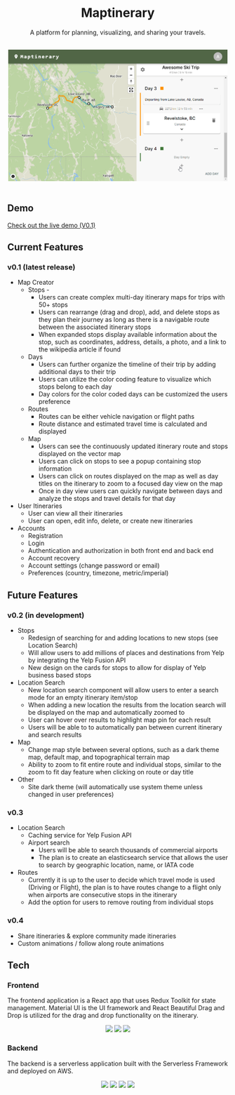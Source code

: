 <div align="center">
<h1> Maptinerary </h1>
<p>A platform for planning, visualizing, and sharing your travels.</p>
<br>
<img src="./demo.gif" alt="Maptinerary Demo" width="500" height="300">
</div>
<br>

## Demo
[Check out the live demo (V0.1)](https://maptinerary.netlify.app)

## Current Features
### v0.1 (latest release)
* Map Creator
  * Stops -
    * Users can create complex multi-day itinerary maps for trips with 50+ stops
    * Users can rearrange (drag and drop), add, and delete stops as they plan their journey as long as there is a navigable route between the associated itinerary stops
    * When expanded stops display available information about the stop, such as coordinates, address, details, a photo, and a link to the wikipedia article if found
  * Days
    * Users can further organize the timeline of their trip by adding additional days to their trip
    * Users can utilize the color coding feature to visualize which stops belong to each day
    * Day colors for the color coded days can be customized the users preference
  * Routes
    * Routes can be either vehicle navigation or flight paths
    * Route distance and estimated travel time is calculated and displayed
  * Map
    * Users can see the continuously updated itinerary route and stops displayed on the vector map
    * Users can click on stops to see a popup containing stop information
    * Users can click on routes displayed on the map as well as day titles on the itinerary to zoom to a focused day view on the map
    * Once in day view users can quickly navigate between days and analyze the stops and travel details for that day
* User Itineraries
  * User can view all their itineraries
  * User can open, edit info, delete, or create new itineraries
* Accounts
  * Registration
  * Login
  * Authentication and authorization in both front end and back end
  * Account recovery
  * Account settings (change password or email)
  * Preferences (country, timezone, metric/imperial)

## Future Features
### v0.2 (in development)
* Stops
  * Redesign of searching for and adding locations to new stops (see Location Search)
  * Will allow users to add millions of places and destinations from Yelp by integrating the Yelp Fusion API
  * New design on the cards for stops to allow for display of Yelp business based stops
* Location Search
  * New location search component will allow users to enter a search mode for an empty itinerary item/stop
  * When adding a new location the results from the location search will be displayed on the map and automatically zoomed to
  * User can hover over results to highlight map pin for each result
  * Users will be able to to automatically pan between current itinerary and search results
* Map
  * Change map style between several options, such as a dark theme map, default map, and topographical terrain map
  * Ability to zoom to fit entire route and individual stops, similar to the zoom to fit day feature when clicking on route or day title
* Other
  * Site dark theme (will automatically use system theme unless changed in user preferences)

### v0.3
* Location Search 
  * Caching service for Yelp Fusion API
  * Airport search
    *  Users will be able to search thousands of commercial airports 
    *  The plan is to create an elasticsearch service that allows the user to search by geographic location, name, or IATA code
* Routes
  * Currently it is up to the user to decide which travel mode is used (Driving or Flight), the plan is to have routes change to a flight only when airports are consecutive stops in the itinerary
  * Add the option for users to remove routing from individual stops

### v0.4
* Share itineraries & explore community made itineraries
* Custom animations / follow along route animations


## Tech

### Frontend
The frontend application is a React app that uses Redux Toolkit for state management. Material UI is the UI framework and React Beautiful Drag and Drop is utilized for the drag and drop functionality on the itinerary.
<div align="center">
    <img src="https://img.shields.io/badge/React-20232A?style=for-the-badge&logo=react&logoColor=61DAFB" />
  <img src="https://img.shields.io/badge/Redux-764ABC?style=for-the-badge&logo=redux&logoColor=white" />
  <img src="https://img.shields.io/badge/Material UI-007FFF?style=for-the-badge&logo=mui&logoColor=white" />
</div>

### Backend

The backend is a serverless application built with the Serverless Framework and deployed on AWS. 

<div align="center">
    <img src="https://img.shields.io/badge/Serverless-FD5750?style=for-the-badge&logo=serverless&logoColor=white" />
    <img src="https://img.shields.io/badge/Node.js-339933?style=for-the-badge&logo=nodedotjs&logoColor=white" />
    <img src="https://img.shields.io/badge/AWS Lambda-FF9900?style=for-the-badge&logo=aws-lambda&logoColor=white" />
    <img src="https://img.shields.io/badge/Amazon DynamoDB-4053D6?style=for-the-badge&logo=amazon-dynamodb&logoColor=white" />
</div>



